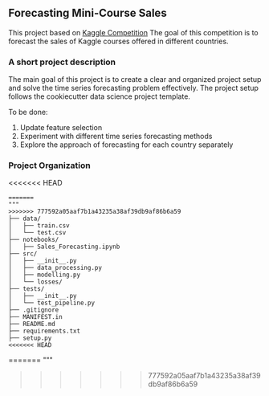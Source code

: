 ## **Forecasting Mini-Course Sales**

This project based on [Kaggle Competition](https://www.kaggle.com/competitions/playground-series-s3e19/overview)
The goal of this competition is to forecast the sales of Kaggle courses offered in different countries.

### A short project description
The main goal of this project is to create a clear and organized project setup and solve the time series forecasting problem effectively.
The project setup follows the cookiecutter data science project template.

To be done:
1. Update feature selection
2. Experiment with different time series forecasting methods
3. Explore the approach of forecasting for each country separately

### Project Organization
<<<<<<< HEAD
```
=======
"""
>>>>>>> 777592a05aaf7b1a43235a38af39db9af86b6a59
├── data/
│   ├── train.csv
│   └── test.csv
├── notebooks/
│   ├── Sales_Forecasting.ipynb
├── src/
│   ├── __init__.py
│   ├── data_processing.py
│   ├── modelling.py
│   └── losses/
├── tests/
│   ├── __init__.py
│   └── test_pipeline.py
├── .gitignore
├── MANIFEST.in
├── README.md
├── requirements.txt
├── setup.py
<<<<<<< HEAD
```
=======
"""
>>>>>>> 777592a05aaf7b1a43235a38af39db9af86b6a59

